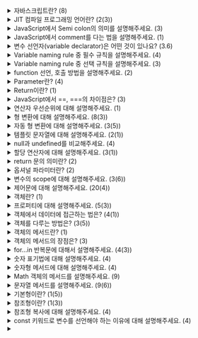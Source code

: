 <details>
<summary>자바스크립트란? (8)</summary>

- 자바스크립트(JavaScript)는 HTML, CSS와 함께 World Widw Web의 중요 기술 중 하나인 JIT 컴파일 프로그래밍 언어입니다.
- JavaScript는 웹 페이지에서 동적인 기능을 추가하고, 사용자와 상호작용하는 등 다양한 기능을 수행할 수 있습니다.
- JavaScript는 객체 지향 언어로, 변수, 함수, 클래스, 객체 등의 기본적인 프로그래밍 요소를 갖추고 있습니다.
- 브라우저에서 제공되는 Document Object Model (DOM)과 Browser Object Model(BOM)을 사용하여 웹 페이지의 요소에 접근하고 조작할 수 있습니다.
- JavaScript는 브라우저에서 실행되기 때문에, 어떠한 특별한 설치 없이 모든 브라우저에서 실행될 수 있습니다.
- Node.js라는 서버 측 JavaScript 실행 환경을 사용하여 서버 측 개발도 가능합니다.
- 2015년에 ES6 (ES2015) JavaScript 버전 업데이트를 기점으로 사용량이 크게 늘었습니다.
- Mobile application, pc application, VR, AR, block chain 등 다양한 분야에 활용되는 범용되는 기술로 발전했습니다.
</details>

<details>
<summary>JIT 컴파일 프로그래밍 언어란? (2(3))</summary>

- `JIT compiler` Just-In-Time의 준말으로, 런타임 시점에 코드를 컴파일하는 방식을 말합니다.
- `JIT compile programing language` 
  - JIT 컴파일러를 사용한 언어
  - 이를 통해 실행 속도를 향상시키고, 메모리 사용량을 줄일 수 있습니다.
  - 대표적인 JIT 컴파일 프로그래밍 언어로는 Java, C#, JavaScript(V8 엔진), Python(PyPy) 등이 있습니다.
</details>

<details>
<summary>JavaScript에서 Semi colon의 의미를 설명해주세요. (3)</summary>

- 한 문장 맨 끝에 세미콜론(;)을 붙여 문장을 구분합니다.
- Javascript는 코드를 해석하는 과정에서 상황에 따라 자동으로 세미콜론을 추가해주는 규칙이 있습니다.
- 필요한 경우에만 사용하는 사람도 있고 반드시 사용하는 사람이 있습니다.
</details>

<details>
<summary>JavaScript에서 comment를 다는 법을 설명해주세요. (1)</summary>

- `//` 뒤, `/* */` 사이의 내용은 실행되지 않습니다.
</details>

<details>
<summary>변수 선언자(variable declarator)은 어떤 것이 있나요? (3.6)</summary>

- var
  - function scope를 또는 global scope를 갖습니다.
  - var 키워드 변수 선언은 코드가 실행되기 전에 처리하기 때문에 hoisting이 일어납니다.
- let(ES6)
  - block scope 또는 global scope를 갖습니다.
- const(ES6)
  - block scope 또는 global scope를 갖는다
  - 해당 scope 내에서 할당된 값을 변경하거나 재선언 할 수 없습니다.
  - reference type을 할당할 경우 주소값이 복사되어 내부 요소의 값을 변경할 수 있습니다.
</details>

<details>
<summary>Variable naming rule 중 필수 규칙을 설명해주세요. (4)</summary>

- JavaScript 식별자는 '문자(a-z,A-Z)', '밑줄(\_)' 혹은 '달러 기호($)'로 시작해야 합니다.
- 두 번째 글자부터는 '숫자(0-9)'도 쓸 수 있습니다.
- 대문자와 소문자를 구분합니다.
- 예약어(Reserved word)는 사용할 수 없습니다. (Ex. if, for, let, this, ...)
</details>

<details>
<summary>Variable naming rule 중 선택 규칙을 설명해주세요. (3)</summary>

- 추상화와 구체화가 적당한 이름이 좋습니다.
- 이름에 의미를 담는 것이 좋습니다.
- 'camelCase'로 쓰는 것이 좋습니다.
</details>

<details>
<summary>function 선언, 호출 방법을 설명해주세요. (2)</summary>

- `function my_func(parameters) {statements}` 형태로 선언합니다.
- `my_func(arguments);` 형태로 호출합니다.
</details>

<details>
<summary>Parameter란? (4)</summary>

- 함수를 호출할 때 괄호 안에 parameter를 넣어 전달하면 함수 내부에서 사용할 수 있습니다.
- 전달되지 않은 parameter는 undefined 값으로 설정됩니다.
- Default parameter로 전달되지 않았을 때의 기본값을 설정할 수 있습니다.
- Default parameter는 뒷쪽에 쓰는 것이 좋습니다.
</details>

<details>
<summary>Return이란? (1)</summary>

- 함수가 실행된 자리에 값을 전달할 수 있게 해줍니다.
</details>

<details>
<summary>JavaScript에서 ==, ===의 차이점은? (3)</summary>

- `==` 는 느슨한 같음(loose equality)으로 두 값이 같은지 비교합니다. 이때, 두 값을 공통 형(type)으로 암묵적으로 변환합니다. 암묵적 변환은 서로 다른 타입이면 `Number` 타입으로 변환하고 최종 같음 비교는 `===` 처럼 수행됩니다.
  1. 두 값의 타입이 같으면 그대로 비교합니다.
  2. 두 값의 타입이 다르면 다음과 같은 규칙으로 타입을 변환합니다.
     - null과 undefined는 서로 같습니다.
     - boolean 타입은 Number 타입으로 변환합니다. true는 1, false는 0으로 변환됩니다.
     - string 타입은 Number 타입으로 변환합니다. 문자열이 숫자로 이루어져 있다면 해당 숫자로 변환됩니다. 그렇지 않으면 NaN으로 변환됩니다.
     - object 타입과 symbol 타입은 Number 타입으로 변환합니다. valueOf() 메소드가 숫자를 반환하면 해당 숫자로 변환됩니다. valueOf() 메소드가 숫자가 아니라면 toString() 메소드의 반환값을 다시 Number 타입으로 변환합니다. 그렇지 않으면 NaN으로 변환됩니다.
     - NaN == NaN은 false입니다.
- `===` 는 엄격한 같음(strict equality)으로 두 값이 같은지 비교합니다. 이때, 형 변환은 일어나지 않고, 둘이 서로 다른 형이면, 둘은 같지 않다고 판단합니다.
- 관련 내용
  - `==` 는 암묵적 형변환이이 일어나는데, 암묵적 형변환이 일어날 것을 모두 기억하거나 예측하는 것이 어렵기 때문에, 의도하지 않은 결과를 얻게 될 가능성이 크고 이로 인해 오류 가능성이 커집니다. 따라서 동등함을 비교하기 위해서 `===` 를 사용하는 것이 좋습니다.
  - 비교 연산 중에 ES6(ECMAScript 2015)에 추가된 `Object.is` 도 있습니다. `+0`, `0`, `NaN`, 비교 이외에는 `===` 연산과 동일한 결과를 줍니다.
    - Object.is(NaN, NaN)은 true가 아닌 false를 반환합니다.
    - Object.is(+0, -0)은 false가 아닌 true를 반환합니다.
  - 객체간 비교할 경우 객체 안의 내용이 같더라도 참조형이기 때문에 `==`, `===`, `Object.is` 로 비교하면 `false`로 판단합니다. 따라서 `JSON.stringify` 로 객체 안의 내용을 문자열로 변환한 후 비교 하거나 순서가 보장되지 않는 값이라면, 정렬 후 비교 합니다.
</details>

<details>
  <summary>연산자 우선순위에 대해 설명해주세요. (1)</summary>
  
  - [연산자 우선순위 - JavaScript | MDN](https://developer.mozilla.org/ko/docs/Web/JavaScript/Reference/Operators/Operator_Precedence)
</details>

<details>
  <summary>형 변환에 대해 설명해주세요. (8(3))</summary>
  
  - `String()`, `Number()`, `Boolean()` 내장 함수들로 형 변환(type conversion)을 할 수 있습니다.
  - `Number('123') // return 123`
  - `Number('문자열') // return NaN`
  - `Number(true) // return 1`
  - `Number(false) // return 0`
  - `Boolean(truthy) // return true`
  - `Boolean(falsy) // return false`
  - falsy 값
    - `0`, `-0`, `0n`
    - `""`
    - `null`, `undefined`, `NaN`
</details>

<details>
  <summary>자동 형 변환에 대해 설명해주세요. (3(5))</summary>
  
  - 산술 연산자 `+, -, *, /, %, **`
    - 산술 연산자는 데이터를 숫자형으로 형 변환 후 연산합니다.
    - 문자열끼리 덧셈(+) 연산을 하면 형 변한이 일어나지 않습니다.
    - NaN은 어떤 값과 연산해도 NaN을 리턴합니다.
  - 관계 비교 연산자 `<, <=, >, >=`
    - 관계 비교 연산자는 데이터를 숫자형으로 형 변환 후 연산합니다.
  - 동등 비교 연산자 `===, !==, ==, !=`
    - [JavaScript에서 ==, ===의 차이점](https://velog.io/@jeris/JavaScript%EC%97%90%EC%84%9C%EC%9D%98-%EC%B0%A8%EC%9D%B4%EC%A0%90) 참조
</details>

<details>
  <summary>템플릿 문자열에 대해 설명해주세요. (2(1))</summary>
  
  - 템플릿 문자열은 백틱을 이용해 문자열에 변수를 쓸 수 있는 syntatic sugar입니다.
  - ex) ``` `생년월일은 ${year}년 ${month}월 ${day}일 입니다.` ```
    - `year`, `month`, `day`는 변수이고, 함수도 넣을 수 있습니다.
</details>

<details>
  <summary>null과 undefined를 비교해주세요. (4)</summary>
  
  - `null`: 의도적으로 할당한 빈 값
  - `undefined`: 선언했으나 값이 주어지지 않을 때의 값
  - `null == undefined // return true`
  - `null === undefined // return false`
</details>

<details>
  <summary>할당 연산자에 대해 설명해주세요. (3(1))</summary>
  
  - 할당 연산자(Assignment operators, =)는 오른쪽의 피연산자를 왼쪽의 피연산자에 할당합니다.
  - `+=, *=, -=, /=, %=`: 복합 할당 연산자(Compund assignment operators)
  - `x++; x--; ++x; --x`: 증가(increment), 감소(decrement) 연산자
    - `++x; --x;` 연산은 작성된 코드의 줄을 실행할 때 값을 변화시킨 후 코드를 실행합니다.
</details>

<details>
  <summary>return 문의 의미란? (2)</summary>
  
  - 값을 리턴합니다.
  - 함수의 실행을 중단합니다.
</details>

<details>
  <summary>옵셔널 파라미터란? (2)</summary>
  
  - 옵셔널 파라미터(optional parameter)란 argument가 없을 때의 값이 주어진 파라미터입니다.
  - 가장 뒤쪽에 선언하는 것이 좋습니다.
</details>

<details>
  <summary>변수의 scope에 대해 설명해주세요. (3(6))</summary>
  
  - 렉시컬 스코프(lexical scope)
    - 식별자 유효 범위가 함수를 호출할 때 결정되는 것이 아닌, 선언할 때 결정되는 것을 의미합니다.
    - JavaScript는 렉시컬 스코프를 따릅니다.
  - var
    - 함수 내에 var로 변수가 정의되면 함수 내에서만 유효한 로컬 스코프를 갖습니다.
    - 함수 스코프(function scope)를 갖거나 전역 스코프(global scope)를 갖습니다.
  - let, const
    - 블록문 내에 let, const로 변수나 상수가 정의되면 블록문 내에서만 유효한 로컬 스코프를 갖습니다.
    - 블록 스코프(block scope)를 갖거나 전역 스코프(global scope)를 갖습니다.
</details>

<details>
<summary>제어문에 대해 설명해주세요. (20(4))</summary>

- if문
```jsx
if (condition) {
  [statement1]
} [else {
  [statement2]
}]

```
  - `condition`: 참 또는 거짓으로 평가되는 표현식입니다,
  - `statement1`: 조건이 참으로 평가될 경우 실행되는 문장입니다.
  - `statement2`: 조건이 거짓으로 평가될 경우 실행되는 문장입니다.
  - `else if (condition) {statement}` 형태로 `else if문`을 활용할 수 있습니다.
- switch문
```jsx
switch(expression) {
  case value1:
    [statement]
    [break;]
  case value2:
    [statement]
    [break;]
  // ...
  case valueN:
    [statement]
    [break;]
  [default:
    [statement]
    [break;]]
  }

```
  - `expression`: case 값과 비교할 결과 값을 갖는 표현식입니다.
  - `case valueN`: expression의 결과 값과 일치한다면 `break`를 만날 때까지 case 절 내부가 실행됩니다.
  - `default`: expression의 결과 값과 일치하는 `case value`가 없다면 `default`가 실행됩니다.
  - switch문은 암묵적 형 변환을 하지 않습니다.
- for문
```jsx
  for ([initialization]; [condition]; [final-expression])
    statement

```
  - `initialization`: 식 또는 변수를 선언합니다.
    - 주로 카운터 변수를 초기화할 때 사용합니다.
    - `var` 키워드로 선언한 변수는 반복문에 제한되지 않고 for문과 같은 scope를 갖습니다.
    - `let` 키워드로 선언한 변수는 반복문의 local scope를 갖습니다.
  - `condition`: 매 반복마다 평가할 식으로 평가 결과가 참이라면 `statement`를 실행하고 거짓이라면 for문의 바로 다음 문장으로 건너 뜁니다.
  - `final-expression`: 매 반복 후 평가할 식입니다.
    - 주로 카운터 변수를 증감하거나 바꿀 때 사용합니다.
- while문
```jsx
while (condition)
  statement
  [break;]
  [continue;]

```
  - `condition`: 참 또는 거짓으로 평가되는 표현식입니다.
  - `statement`: 조건문이 참일 때 실행됩니다.
  - `break`: 루프의 실행을 완전히 종료합니다.
  - `continue`: `break`문과 달리 루프의 실행을 완전히 종료하지 않고 다시 조건으로 이동합니다.
  - for문에서도 `break`와 `continue` 문을 쓸 수 있습니다.
</details>

<details>
  <summary>객체란? (1)</summary>
  
```jsx
{
  property_name: property_value,
  // ...
}

```
</details>

<details>
  <summary>프로퍼티에 대해 설명해주세요. (5(3))</summary>
  
  - 프로퍼티 네임을 `key`라고도 합니다.
  - 프로퍼티 네임은 문자열이지만 따옴표를 생략해도 JavaScript가 암묵적으로 문자열로 형변환합니다.
  - 프로퍼티 네임 주의 사항
    - 첫 번째 글자는 반드시 문자, 밑줄(_), 달러 기호($) 중 하나로 시작해야 합니다.
    - 띄어쓰기를 쓰면 안됩니다.
    - 하이픈(-)을 쓰면 안됩니다.
  - 주의 사항에 어긋나는 프로퍼티 네임은 따옴표로 감싸줘야 합니다.
  - 프로퍼티 밸류에는 객체를 포함한 모든 데이터 타입의 값을 쓸 수 있습니다.
</details>

<details>
  <summary>객체에서 데이터에 접근하는 법은? (4(1))</summary>
  
  - `object.key`: 점 표기법
    - 따옴표를 생략할 수 없는 키 값으로는 접근할 수 없습니다.
  - `object['key']`: 대괄호 표기법
  - key와 대응되는 value를 리턴합니다.
  - 존재하지 않는 key 값을 넣으면 undefined를 리턴합니다.
</details>

<details>
  <summary>객체를 다루는 방법은? (3(5))</summary>
  
  - `object.key = value;`
    - 존재하는 key 값일 경우 새로 입력한 value 값을 할당합니다.
    - 존재하지 않는 key 값일 경우 새로운 key-value 쌍을 생성합니다.
  - `delete object.key;`: 객체 내의 키-밸류 쌍을 삭제합니다.
  - `key in object`
    - 존재하는 key 값일 경우 true를 리턴합니다.
    - 존재하지 않는 key 값일 경우 false를 리턴합니다.
    - 예기치 않게 프로퍼티 밸류 값에 undefined가 할당되더라도 존재하는 프로퍼티 네임이라고 확인할 수 있습니다.
</details>

<details>
  <summary>객체의 메서드란? (1)</summary>
  
  - 프로퍼티 밸류가 함수인 키
</details>

<details>
  <summary>객체의 메서드의 장점은? (3)</summary>
  
  - 다른 함수의 이름 중복을 피할 수 있습니다.
  - 객체에 집중해서 함수의 동작 부분을 작성할 수 있습니다.
  - 객체의 고유한 동작으로 구분할 수 있기 때문에 좀 더 의미 있는 코드로 활용이 가능합니다.
</details>

<details>
  <summary>for...in 반복문에 대해서 설명해주세요. (4(3))</summary>
  
```jsx
for (variable in object)
  statement
  - `variable`: 매 반복마다 키 값을 문자열로 할당 받습니다.
  - `statement`: `object[variable]`로 value값에 접근할 수 있습니다.
  - 정수형 프로퍼티 네임을 사용할 때
    - 정수형 프로퍼티 네임을 오름차순으로 먼저 정렬하고 나머지 프로퍼티들은 추가한 순서대로 정렬하는 특징이 있습니다.
    - 이러한 이유로 정수형 프로퍼티는 일반적으로 사용되지 않습니다.
</details>

<details>
  <summary>Date 객체란? (2)</summary>
  
  - 내장 객체(Standard built-in objects) 중 하나로 1970년 1월 1일 UTC(협정 세계시) 자정과의 시간 차이를 밀리초로 나타내는 정수 값을 담습니다.
  - [Date - JavaScript | MDN](https://developer.mozilla.org/en-US/docs/Web/JavaScript/Reference/Global_Objects/Date) 참조
</details>

<details>
  <summary>배열(Array)란? (4)</summary>
  
```jsx
let arr = [
  element1,
  // ...
  elementN
];
  - `arr[index]`: index(0부터 시작하는 정수 값)을 활용하여 element에 접근할 수 있습니다.
  - element에 array 값을 넣으면 다차원 배열을 활용할 수 있습니다.
  - 특별한 객체의 한 종류입니다.
</details>

<details>
  <summary>배열의 메서드에 대해 설명해주세요. (10(10))</summary>
  
  - `length`: 배열의 길이를 리턴합니다.
  - `splice(start[, deleteCount[, item1[, item2[, ...]]]]`: 배열의 여러 요소를 수정/삭제하고 삭제된 요소들을 포함한 배열을 리턴합니다.
    - `start`: 배열의 변경을 시작할 인덱스
    - `deleteCount`: 배열에서 제거할 요소의 수
    - `itemN`: 배열에 삭제한 위치에 추가할 요소
  - `shift()`: 배열의 첫 번째 요소를 제거하고 리턴합니다.
    - 빈 배열이 아니라면 배열의 길이가 줄어듭니다.
  - `pop()`: 배열 끝에서부터 요소를 제거합니다.
  - `unshift(element)`: 배열 앞에 요소를 추가합니다.
  - `push(element)`: 배열 끝에 요소를 추가합니다.
  - `indexOf(element)`: 배열 안 요소의 인덱를 리턴합니다.
    - element가 array에 포함되어 있다면 item이 있는 인덱스를 리턴합니다.
    - element가 array에 포함되어 있지 않다면 -1을 리턴합니다.
    - 여러 번 포함되어 있으면 처음 발견된 인덱스를 리턴합니다.
    - `lastIndxOf(element)`: 여러 번 포함되어 있을 때 마지막 인덱스를 리턴합니다
  - `includes(element)`: element가 array에 포함되어 있는지 여부를 boolean 값으로 리턴합니다.
  - `reverse()`: 배열의 순서를 뒤집습니다.
  - [Array - JavaScript | MDN](https://developer.mozilla.org/ko/docs/Web/JavaScript/Reference/Global_Objects/Array) 참조
</details>

<details>
  <summary>for..of 반복문에 대해 설명해주세요. (3)</summary>

```jsx
for (variable of array)
  statement

```
  - `variable`: 매 반복마다 element를 할당받습니다.
  - `for...in` 문도 배열에 쓸 수 있지만 배열의 메서드나 프로퍼티 등이 의도하지 않게 variable에 할당될 수 있으므로 배열에는 `for...of` 문을 쓰는 것이 좋습니다.
</details>

<details>
  <summary>숫자 표기법에 대해 설명해주세요. (4)</summary>
  
  - `NeM`: N * 10M의 지수 표기법입니다.
  - `0xN`: 16진법의 표기법입니다.
  - `0oN`: 8진법의 표기법입니다.
  - `0bN`: 2진법의 표기법입니다.
</details>

<details>
  <summary>숫자형 메서드에 대해 설명해주세요. (4)</summary>
  
  - `toFixed(N)`: 소수점 N번째 자리까지 표현된 값을 문자열로 리턴합니다.
  - `tostring(N)`: N진법으로 표현된 값을 문자열로 리턴합니다.
  - `Number` 함수로 형 변환을 해도 되지만 숫자로 된 문자열 앞에 더하기(+) 기호를 붙이면 숫자형으로 형변환됩니다.
  - 정수에 그대로 숫자형 메소드를 쓰면 소수점으로 인식하여 오류가 나기 때문에 온점을 두 번(..) 쓰거나 숫자를 괄호로 감싸주거나 숫자를 변수에 할당한 후 써야합니다.
</details>

<details>
  <summary>Math 객체의 메서드를 설명해주세요. (9)</summary>
  
  - `Math.abs(N)`: 절댓값을 리턴합니다.
  - `Math.max(N1, N2, ...)`: 최댓값을 리턴합니다.
  - `Math.min(N1, N2, ...)`: 최솟값을 리턴합니다.
  - `Math.pow(N, M): NM 값을 리턴합니다.
  - `Math.sqrt(N): N의 제곱근을 리턴합니다.
  - `Math.round(N)`: N의 올림 값을 리턴합니다.
  - `Math.ceil(N)`: N의 버림 값을 리턴합니다.
  - `Math.random()`: 0 이상 1 미만의 랜덤한 값을 리턴합니다.
</details>

<details>
  <summary>문자열 메서드를 설명해주세요. (9(6))</summary>
  
  - `string.length`: 문자열의 길이를 리턴합니다.
  - `string[N]`: 해당 인덱스의 문자를 리턴합니다.
  - `string.indexof('a')`: 해당 문자를 갖는 첫 번째 인덱스를 리턴합니다.
  - `string.lastIndexof('a')`: 해당 문자를 갖는 마지막 인덱스를 리턴합니다.
  - `string.toUpperCase()`: 문자열을 모두 대문자로 변환하여 리턴합니다.
  - `string.toLowerCase()`: 문자열을 모두 소문자로 변환하여 리턴합니다.
  - `string.trim()`: 양 쪽 끝의 공백을 제거한 문자열을 리턴합니다.
  - `string.slice([start], [end])`
    - start index부터 end index 직전까지의 범위의 문자열을 리턴합니다.
    - end를 생략할 경우 start index부터 끝까지의 범위의 문자열을 리턴합니다.
    - start, end를 생략할 경우 문자열을 그대로 리턴합니다.
  - 배열과 다른 점
    - typeof 연산자의 리턴 값이 다릅니다.
    - 한 배열과 한 문자열의 내용이 같더라도 일치 비교, 동등 비교에서 false가 출력됩니다.
    - 문자열은 배열과 다르게 바뀔 수 없는(immutable) 자료형입니다.
</details>

<details>
  <summary>기본형이란? (1(5))</summary>
  
  - 기본형(primitive type)은 변수에 할당할 때 메모리에 값을 그대로 저장하는 변수 타입입니다.
    - Boolean
    - number
    - String
    - null
    - undefined
</details>

<details>
  <summary>참조형이란? (1(3))</summary>
  
  - 참조형(reference type)이란 변수에 할당할 때 메모리의 주소 값을 저장하는 변수 타입입니다.
    - array
    - function
    - object
</details>

<details>
  <summary>참조형 복사에 대해 설명해주세요. (4)</summary>
  
  - 참조형 변수를 다른 변수에 할당하면 주소값만 복사됩니다.
  - `array2 = array1.slice();`: 배열의 실제 값을 복사합니다.
  - `Object.assing(target, source)`: source object의 모든 프로퍼티를 복사해 target object에 붙여넣습니다. 그 후 대상 객체를 반환합니다.
  - 객체 안에 객체가 있는 경우 `Lodash`나 `Immer`같은 라이브러리를 사용하거나(패키지를 설치해야함), `JSON.stringify()`와 `JSON.parse()` 함수를 이용하여 객체를 문자열로 변환한 후 다시 객체로 변환하는 방법(느림), 또는 재귀 함수를 이용한 깊은 복사를 하여(직접 구현해야함) 깊은 복사할 수 있습니다.
</details>

<details>
  <summary>const 키워드로 변수를 선언해야 하는 이유에 대해 설명해주세요. (4)</summary>
  
  - 몇몇 스타일 가이드에서는 변수를 const 키워드로 선언하라고 권장하고 있습니다.
  - 변수의 재할당을 방지하여 코드의 일관성과 안정성이 올라갑니다.
  - 변수가 의미론적으로 상수라면 이름을 대문자로, 두 단어 사이는 밑줄로 구분하여 작성하고, 의미론적으로 변수라면 이름을 camelCase로 작성하여 구분 짓는 게 좋습니다.
  - const 키워드로 참조형 변수를 선언해도 주소값만 저장되기 때문의 객체 내부는 변동될 수 있습니다.
</details>

<details>
  <summary></summary>
  
  - 
</details>
